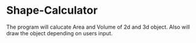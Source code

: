 # Shape-Calculator
The program will calucate Area and Volume of 2d and 3d object.
Also will draw the object depending on users input.